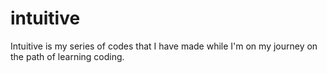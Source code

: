 # intuitive
Intuitive is my series of codes that I have made while I'm on my journey on the path of learning coding.
